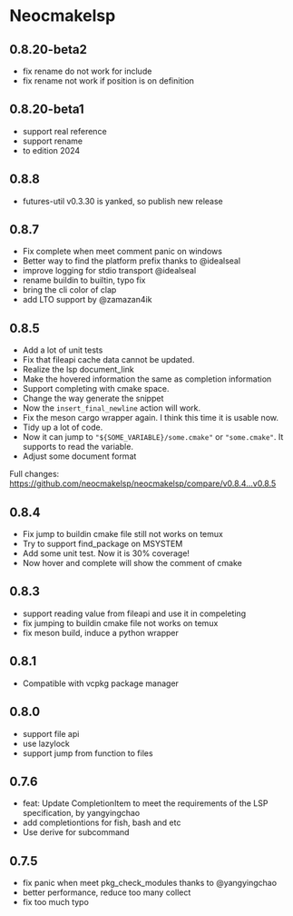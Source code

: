 # Neocmakelsp

## 0.8.20-beta2
- fix rename do not work for include
- fix rename not work if position is on definition

## 0.8.20-beta1
- support real reference
- support rename
- to edition 2024

## 0.8.8
- futures-util v0.3.30 is yanked, so publish new release

## 0.8.7
- Fix complete when meet comment panic on windows
- Better way to find the platform prefix thanks to @idealseal
- improve logging for stdio transport @idealseal
- rename buildin to builtin, typo fix
- bring the cli color of clap
- add LTO support by @zamazan4ik

## 0.8.5
- Add a lot of unit tests
- Fix that fileapi cache data cannot be updated.
- Realize the lsp document_link
- Make the hovered information the same as completion information
- Support completing with cmake space.
- Change the way generate the snippet
- Now the `insert_final_newline` action will work.
- Fix the meson cargo wrapper again. I think this time it is usable now.
- Tidy up a lot of code.
- Now it can jump to `"${SOME_VARIABLE}/some.cmake"` or `"some.cmake"`. It supports to read the variable.
- Adjust some document format

Full changes: https://github.com/neocmakelsp/neocmakelsp/compare/v0.8.4...v0.8.5

## 0.8.4
- Fix jump to buildin cmake file still not works on temux
- Try to support find_package on MSYSTEM
- Add some unit test. Now it is 30% coverage!
- Now hover and complete will show the comment of cmake

## 0.8.3
- support reading value from fileapi and use it in compeleting
- fix jumping to buildin cmake file not works on temux
- fix meson build, induce a python wrapper

## 0.8.1

- Compatible with vcpkg package manager

## 0.8.0

- support file api
- use lazylock
- support jump from function to files

## 0.7.6

- feat: Update CompletionItem to meet the requirements of the LSP specification, by yangyingchao
- add completiontions for fish, bash and etc
- Use derive for subcommand

## 0.7.5

- fix panic when meet pkg_check_modules thanks to @yangyingchao
- better performance, reduce too many collect
- fix too much typo
